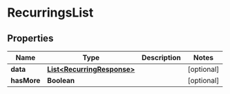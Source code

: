 
# RecurringsList

## Properties
Name | Type | Description | Notes
------------ | ------------- | ------------- | -------------
**data** | [**List&lt;RecurringResponse&gt;**](RecurringResponse.md) |  |  [optional]
**hasMore** | **Boolean** |  |  [optional]



